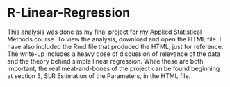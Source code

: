 # R-Linear-Regression
This analysis was done as my final project for my Applied Statistical Methods course. To view the analysis, download and open the HTML file. I have also included the Rmd file that produced the HTML, just for reference. The write-up includes a heavy dose of discussion of relevance of the data and the theory behind simple linear regression. While these are both important, the real meat-and-bones of the project can be found beginning at section 3, SLR Estimation of the Parameters, in the HTML file.
